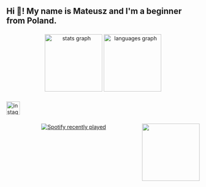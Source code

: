 <h2 align="left">Hi 👋! My name is Mateusz and I'm a beginner from Poland.</h2>

###

<div align="center">
  <img src="https://github-readme-stats.vercel.app/api?username=Matisiowy&hide_title=false&hide_rank=false&show_icons=true&include_all_commits=true&count_private=true&disable_animations=false&theme=dracula&locale=en&hide_border=false&order=1" height="150" alt="stats graph" />
  <img src="https://github-readme-stats.vercel.app/api/top-langs?username=Matisiowy&locale=en&hide_title=false&layout=compact&card_width=320&langs_count=5&theme=dracula&hide_border=false&order=2" height="150" alt="languages graph" />
</div>

###



###

<!-- Instagram -->
<div align="left" style="margin-top: 10px;">
  <a href="https://www.instagram.com/matisiowyy/" target="_blank">
    <img src="https://img.shields.io/static/v1?message=Instagram&logo=instagram&label=&color=E4405F&logoColor=white&labelColor=&style=for-the-badge" height="35" alt="instagram logo" />
  </a>
</div>

###

<!-- Zdjęcie po prawej -->
<img align="right" height="150" src="https://i.imgur.com/kBMLhm8.jpeg" />

###

<!-- Spotify recent -->
<div align="center" style="margin-top: 20px;">
  <a href="https://open.spotify.com/user/singhtushar102">
    <img src="https://spotify-recently-played-readme.vercel.app/api?user=singhtushar102&count=5&unique=false" alt="Spotify recently played" />
  </a>
</div>
